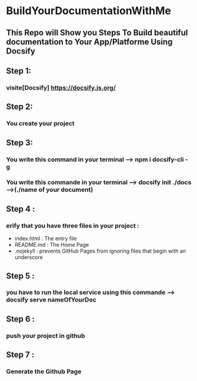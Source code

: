 # BuildYourDocumentationWithMe
## This Repo will Show you Steps To Build beautiful documentation to Your App/Platforme Using  Docsify

## Step 1:
### visite[Docsify] https://docsify.js.org/
## Step 2:
### You create your project 
## Step 3:
### You write this command in your terminal --> npm i docsify-cli -g
### You write this commande in your terminal --> docsify init ./docs -->(./name of your document)
## Step 4 :
### erify that you have three files in your project : 
- index.html : The entry file
- README.md : The Home Page
- .nojekyll : prevents GitHub Pages from ignoring files that begin with an underscore
## Step 5 :
### you have to run the local service using  this commande --> docsify serve nameOfYourDoc
## Step 6 : 
### push your project in github
## Step 7 :
### Generate the Github Page
